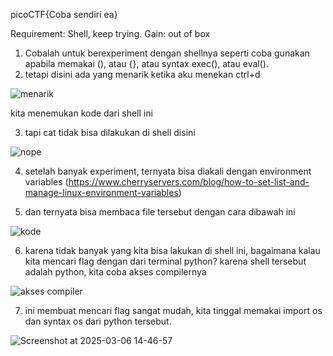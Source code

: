 picoCTF{Coba sendiri ea}

Requirement: Shell, keep trying.
Gain: out of box

1. Cobalah untuk berexperiment dengan shellnya seperti coba gunakan apabila memakai (), atau {}, atau syntax exec(), atau eval().
2. tetapi disini ada yang menarik ketika aku menekan ctrl+d

![menarik](https://github.com/user-attachments/assets/897e9bee-6efa-479a-8731-7ced5574ce6e)

kita menemukan kode dari shell ini

3. tapi cat tidak bisa dilakukan di shell disini

![nope](https://github.com/user-attachments/assets/dee41b70-c976-457a-8525-0a46164c14f9)

4. setelah banyak experiment, ternyata bisa diakali dengan environment variables (https://www.cherryservers.com/blog/how-to-set-list-and-manage-linux-environment-variables)

5. dan ternyata bisa membaca file tersebut dengan cara dibawah ini

![kode](https://github.com/user-attachments/assets/46039df4-7988-49f3-8e45-5afe159cc5f7)

6. karena tidak banyak yang kita bisa lakukan di shell ini, bagaimana kalau kita mencari flag dengan dari terminal python? karena shell tersebut adalah python, kita coba akses compilernya

![akses compiler](https://github.com/user-attachments/assets/863fb088-1d11-4545-821b-fb646d64d3fa)


7. ini membuat mencari flag sangat mudah, kita tinggal memakai import os dan syntax os dari python tersebut.

![Screenshot at 2025-03-06 14-46-57](https://github.com/user-attachments/assets/952e81d7-de76-464e-8630-0e0e1d74b3da)



